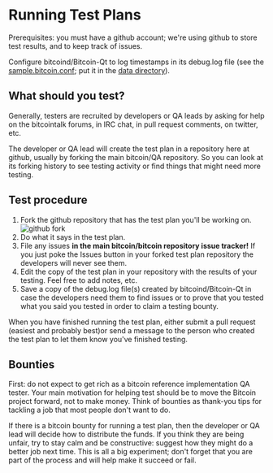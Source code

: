 Running Test Plans
==

Prerequisites: you must have a github account; we're using github to store test results, and to keep track of issues.

Configure bitcoind/Bitcoin-Qt to log timestamps in its debug.log file (see the [sample.bitcoin.conf](https://github.com/bitcoin/QA/blob/master/sample.bitcoin.conf); put it
in the [data directory](https://en.bitcoin.it/wiki/Data_directory)).

What should you test?
--

Generally, testers are recruited by developers or QA leads by asking for help on the bitcointalk forums,
in IRC chat, in pull request comments, on twitter, etc.

The developer or QA lead will create the test plan in a repository here at github, usually by forking the
main bitcoin/QA repository. So you can look at its forking history to see testing activity or find things
that might need more testing.


Test procedure
--

1. Fork the github repository that has the test plan you'll be working on.<br/>
  ![github fork](http://dl.dropbox.com/u/38065353/Github_ForkButton.jpg)
2. Do what it says in the test plan.
3. File any issues **in the main bitcoin/bitcoin repository issue tracker!** If you just poke the
Issues button in your forked test plan repository the developers will never see them.
4. Edit the copy of the test plan in your repository with the results of your testing. Feel free to add
notes, etc.
5. Save a copy of the debug.log file(s) created by bitcoind/Bitcoin-Qt in case the developers need them to
find issues or to prove that you tested what you said you tested in order to claim a testing bounty.

When you have finished running the test plan, either submit a pull request (easiest and probably best)or
send a message to the person who created the test plan to let them know you've finished testing.

Bounties
--

First: do not expect to get rich as a bitcoin reference implementation QA tester. Your main motivation for helping
test should be to move the Bitcoin project forward, not to make money. Think of bounties as thank-you tips for
tackling a job that most people don't want to do.

If there is a bitcoin bounty for running a test plan, then the developer or QA lead will decide how to distribute
the funds. If you think they are being unfair, try to stay calm and be constructive: suggest how they might do
a better job next time. This is all a big experiment; don't forget that you are part of the process and
will help make it succeed or fail.
